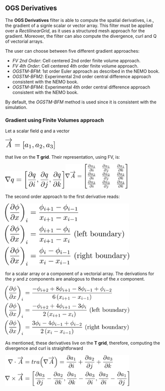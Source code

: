 ## OGS Derivatives

The **OGS Derivatives** filter is able to compute the spatial derivatives, i.e., the gradient of a signle scalar or vector array. This filter must be applied over a _RectilinearGrid_, as it uses a structured mesh approach for the gradient. Moreover, the filter can also compute the divergence, curl and Q of vectorial arrays.

The user can choose between five different gradient approaches:
* _FV 2nd Order_: Cell centered 2nd order finite volume approach.
* _FV 4th Order_: Cell centered 4th order finite volume approach.
* _OGSTM-BFM_: 1st order Euler approach as described in the NEMO book.
* _OGSTM-BFM2_: Experimental 2nd order central difference approach consistent with the NEMO book.
* _OGSTM-BFM4_: Experimental 4th order central difference approach consistent with the NEMO book.

By default, the _OGSTM-BFM_ method is used since it is consistent with the simulation.

### Gradient using Finite Volumes approach

Let a scalar field _q_ and a vector

<img src="https://github.com/inogs/OGSParaviewSuite/blob/master/OGSPlugins/OGSDerivatives/doc/eq1.png" alt="" width="160"/>

that live on the **T grid**. Their representation, using FV, is:

<img src="https://github.com/inogs/OGSParaviewSuite/blob/master/OGSPlugins/OGSDerivatives/doc/eq2.png" alt="" width="190"/>
<img src="https://github.com/inogs/OGSParaviewSuite/blob/master/OGSPlugins/OGSDerivatives/doc/eq3.png" alt="" width="200"/>

The second order approach to the first derivative reads:

<img src="https://github.com/inogs/OGSParaviewSuite/blob/master/OGSPlugins/OGSDerivatives/doc/eq4.png" alt="" width="400"/>

for a scalar array or a component of a vectorial array. The derivations for the _y_ and _z_ components are analogous to these of the _x_ component.

<img src="https://github.com/inogs/OGSParaviewSuite/blob/master/OGSPlugins/OGSDerivatives/doc/eq5.png" alt="" width="400"/>

As mentioned, these derivatives live on the **T grid**, therefore, computing the divergence and curl is straightforward

<img src="https://github.com/inogs/OGSParaviewSuite/blob/master/OGSPlugins/OGSDerivatives/doc/eq6.png" alt="" width="400"/>

